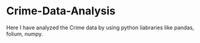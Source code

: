 # Crime-Data-Analysis
Here I have analyzed the Crime data by using python liabraries like pandas, folium, numpy.

